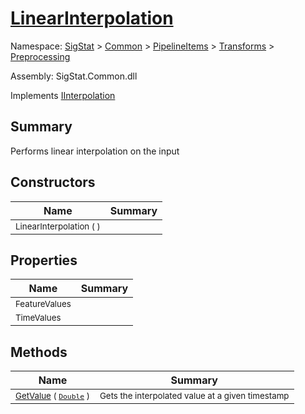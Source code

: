 # [LinearInterpolation](./LinearInterpolation.md)

Namespace: [SigStat]() > [Common](./../../../README.md) > [PipelineItems]() > [Transforms]() > [Preprocessing](./README.md)

Assembly: SigStat.Common.dll

Implements [IInterpolation](./IInterpolation.md)

## Summary
Performs linear interpolation on the input

## Constructors

| Name | Summary | 
| --- | --- | 
| <sub>LinearInterpolation (  )</sub><div style="z-index: 1; position: absolute;"><img width=200 style="max-height:100%;max-width:100%;"/></div>| <sub></sub>| <br>


## Properties

| Name | Summary | 
| --- | --- | 
| <sub>FeatureValues</sub><div style="z-index: 1; position: absolute;"><img width=200 style="max-height:100%;max-width:100%;"/></div>| <sub></sub>| <br>
| <sub>TimeValues</sub><div style="z-index: 1; position: absolute;"><img width=200 style="max-height:100%;max-width:100%;"/></div>| <sub></sub>| <br>


## Methods

| Name | Summary | 
| --- | --- | 
| <sub>[GetValue](./Methods/LinearInterpolation-100663767.md) ( [`Double`](https://docs.microsoft.com/en-us/dotnet/api/System.Double) )</sub><div style="z-index: 1; position: absolute;"><img width=200 style="max-height:100%;max-width:100%;"/></div>| <sub>Gets the interpolated value at a given timestamp</sub>| <br>


